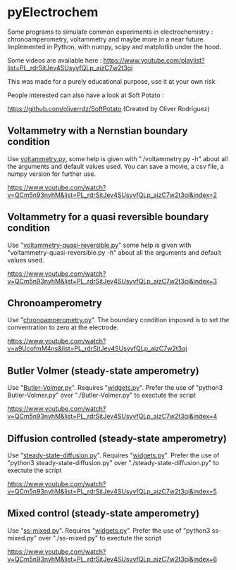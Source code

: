 # pyElectrochem
Some programs to simulate common experiments in electrochemistry : chronoamperometry, voltammetry and maybe more in a near future. Implemented in Python, with numpy, scipy and matplotlib under the hood.

Some videos are available here : 
https://www.youtube.com/playlist?list=PL_rdrSitJev4SUsyvfQLp_aizC7w2t3qi

This was made for a purely educational purpose, use it at your own risk

People interested can also have a look at Soft Potato :

https://github.com/oliverrdz/SoftPotato (Created by Oliver Rodríguez)

## Voltammetry with a Nernstian boundary condition
Use [voltammetry.py](voltammetry-nernst/voltammetry.py), some help is given with "./voltammetry.py -h" about all the arguments and default values used. You can save a movie, a csv file, a numpy version for further use.

https://www.youtube.com/watch?v=QCm5n93nyhM&list=PL_rdrSitJev4SUsyvfQLp_aizC7w2t3qi&index=2

## Voltammetry for a quasi reversible boundary condition
Use "[voltammetry-quasi-reversible.py](voltammetry-quasi-reversible/voltammetry-quasi-reversible.py)" some help is given with "voltammetry-quasi-reversible.py -h" about all the arguments and default values used. 

https://www.youtube.com/watch?v=QCm5n93nyhM&list=PL_rdrSitJev4SUsyvfQLp_aizC7w2t3qi&index=3

## Chronoamperometry
Use "[chronoamperometry.py](chronoamperometry/chronoamperometry.py)". The boundary condition imposed is to set the conventration to zero at the electrode.

https://www.youtube.com/watch?v=a9UcofmM4ns&list=PL_rdrSitJev4SUsyvfQLp_aizC7w2t3qi


## Butler Volmer (steady-state amperometry)
Use "[Butler-Volmer.py](Butler-Volmer/Butler-Volmer.py)". Requires "[widgets.py](Butler-Volmer/widgets.py)". Prefer the use of "python3 Butler-Volmer.py" over "./Butler-Volmer.py" to exectute the script 

https://www.youtube.com/watch?v=QCm5n93nyhM&list=PL_rdrSitJev4SUsyvfQLp_aizC7w2t3qi&index=4

## Diffusion controlled (steady-state amperometry)
Use "[steady-state-diffusion.py](ss-diffusion/steady-state-diffusion.py)". Requires "[widgets.py](ss-diffusion/widgets.py)". Prefer the use of "python3 steady-state-diffusion.py" over "./steady-state-diffusion.py" to exectute the script 

https://www.youtube.com/watch?v=QCm5n93nyhM&list=PL_rdrSitJev4SUsyvfQLp_aizC7w2t3qi&index=5

## Mixed control (steady-state amperometry)
Use "[ss-mixed.py](ss-mixed/ss-mixed.py)". Requires "[widgets.py](ss-mixed/widgets.py)". Prefer the use of "python3 ss-mixed.py" over "./ss-mixed.py" to exectute the script 

https://www.youtube.com/watch?v=QCm5n93nyhM&list=PL_rdrSitJev4SUsyvfQLp_aizC7w2t3qi&index=6

 
